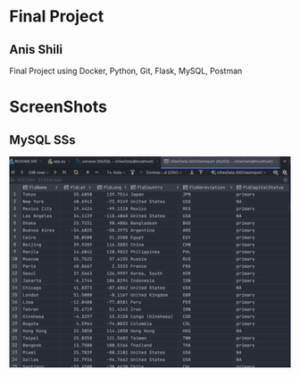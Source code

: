 # Final Project

## Anis Shili


Final Project using Docker, Python, Git, Flask, MySQL, Postman

# ScreenShots

## MySQL SSs
![pycharm data query](screenshots/query.png)
